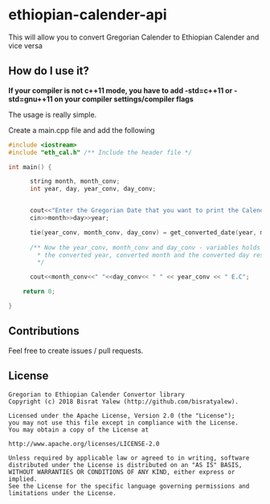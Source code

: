 # ethiopian-calender-api
This will allow you to convert Gregorian Calender to Ethiopian Calender and vice versa


## How do I use it?

**If your compiler is not c++11 mode, you have to add <b>-std=c++11 or -std=gnu++11</b> on your compiler settings/compiler flags**


The usage is really simple.
<p> Create a main.cpp file and add the following </p>

```cpp
#include <iostream>
#include "eth_cal.h" /** Include the header file */

int main() {

      string month, month_conv;
      int year, day, year_conv, day_conv;


      cout<<"Enter the Gregorian Date that you want to print the Calender eg -> (Jun 15 2017) \n";
      cin>>month>>day>>year;

      tie(year_conv, month_conv, day_conv) = get_converted_date(year, month, day);
      
      /** Now the year_conv, month_conv and day_conv - variables holds
        * the converted year, converted month and the converted day respectively
        */

      cout<<month_conv<<" "<<day_conv<< " " << year_conv << " E.C";

    return 0;

}

```

## Contributions

Feel free to create issues / pull requests.

## License

```
Gregorian to Ethiopian Calender Convertor library
Copyright (c) 2018 Bisrat Yalew (http://github.com/bisratyalew).

Licensed under the Apache License, Version 2.0 (the "License");
you may not use this file except in compliance with the License.
You may obtain a copy of the License at

http://www.apache.org/licenses/LICENSE-2.0

Unless required by applicable law or agreed to in writing, software
distributed under the License is distributed on an "AS IS" BASIS,
WITHOUT WARRANTIES OR CONDITIONS OF ANY KIND, either express or implied.
See the License for the specific language governing permissions and
limitations under the License.
```
